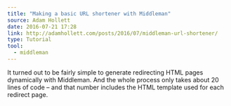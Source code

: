 ```yaml
---
title: "Making a basic URL shortener with Middleman"
source: Adam Hollett
date: 2016-07-21 17:28
link: http://adamhollett.com/posts/2016/07/middleman-url-shortener/
type: Tutorial
tool:
  - middleman
---
```

It turned out to be fairly simple to generate redirecting HTML pages dynamically with Middleman. And the whole process only takes about 20 lines of code – and that number includes the HTML template used for each redirect page.





